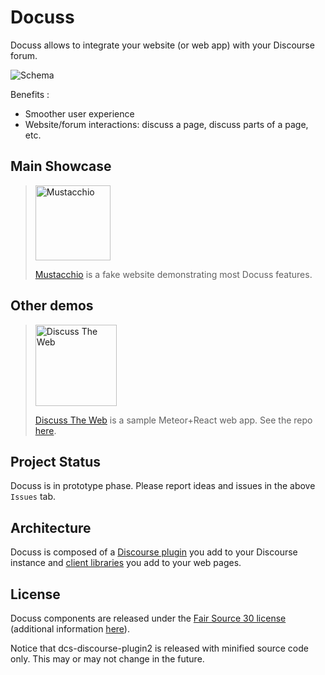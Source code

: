 # Docuss

Docuss allows to integrate your website (or web app) with your Discourse forum.

![Schema](schema.jpg)

Benefits :

- Smoother user experience
- Website/forum interactions: discuss a page, discuss parts of a page, etc.

## Main Showcase

> <a href="http://www.docuss.org">
> <img src="https://sylque.github.io/dcs-client/demos/mustacchio/images/logo.jpg" alt="Mustacchio" width="120" />
> </a>
>
> [Mustacchio](http://www.docuss.org) is a fake website demonstrating most
> Docuss features.

## Other demos

> <a href="http://www.docuss.org/docuss/d_home">
> <img src="https://sylque.github.io/discuss-the-web/public/logo.png" alt="Discuss The Web" width="130" />
> </a>
>
> [Discuss The Web](http://www.docuss.org/docuss/d_home) is a sample
> Meteor+React web app. See the repo
> [here](https://github.com/sylque/discuss-the-web).

## Project Status

Docuss is in prototype phase. Please report ideas and issues in the above
`Issues` tab.

## Architecture

Docuss is composed of a
[Discourse plugin](https://github.com/sylque/dcs-discourse-plugin2) you add to
your Discourse instance and
[client libraries](https://github.com/sylque/dcs-client) you add to your web
pages.

## License

Docuss components are released under the
[Fair Source 30 license](https://github.com/sylque/docuss/blob/master/LICENSE)
(additional information [here](https://fair.io/)).

Notice that dcs-discourse-plugin2 is released with minified source code only.
This may or may not change in the future.

